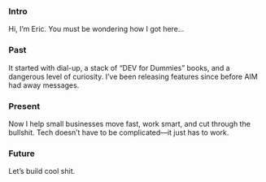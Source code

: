 ### Intro
Hi, I’m Eric. You must be wondering how I got here...

### Past
It started with dial-up, a stack of “DEV for Dummies” books, and a dangerous level of curiosity.  I’ve been releasing features since before AIM had away messages.

### Present
Now I help small businesses move fast, work smart, and cut through the bullshit.  Tech doesn’t have to be complicated—it just has to work.

### Future
Let’s build cool shit.

<!---
ericfledderman/ericfledderman is a ✨ special ✨ repository because its `README.md` (this file) appears on your GitHub profile.
You can click the Preview link to take a look at your changes.
--->

